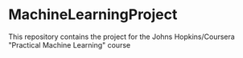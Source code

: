 # MachineLearningProject
This repository contains the project for the Johns Hopkins/Coursera "Practical Machine Learning" course
